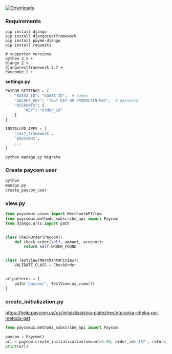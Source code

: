 [![Downloads](https://img.shields.io/pypi/v/jscorp-payments)](https://pypi.org/project/jscorp-payments)

### Requirements

````
pip install django
pip install djangorestframework
pip install payme-django 
pip install requests

# supported versions
python 3.5 +
django 2 +
djangorestframework 3.7 +
PaycomUz 2 +
````

**settings.py**

```python
PAYCOM_SETTINGS = {
    "KASSA_ID": "KASSA ID",  # token
    "SECRET_KEY": "TEST KEY OR PRODUCTIN KEY",  # password
    "ACCOUNTS": {
        "KEY": "order_id"
    }
}

INSTALLED_APPS = [
    'rest_framework',
    'paycomuz',
    ...
]
```

```
python manage.py migrate
```

### Create paycom user

```python
python
manage.py
create_paycom_user
```

### view.py

```python
from paycomuz.views import MerchantAPIView
from paycomuz.methods_subscribe_api import Paycom
from django.urls import path


class CheckOrder(Paycom):
    def check_order(self, amount, account):
        return self.ORDER_FOUND


class TestView(MerchantAPIView):
    VALIDATE_CLASS = CheckOrder


urlpatterns = [
    path('paycom/', TestView.as_view())
]
```

### create_initialization.py

https://help.paycom.uz/uz/initsializatsiya-platezhey/otpravka-cheka-po-metodu-get

```python
from paycomuz.methods_subscribe_api import Paycom

paycom = Paycom()
url = paycom.create_initialization(amount=5.00, order_id='197', return_url='https://example.com/success/')
print(url)
```
